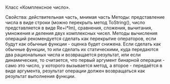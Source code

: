 Класс «Комплексное число».

Свойства: действительная часть, мнимая часть
Методы: представление числа в виде строки (можно перекрыть метод ToString(), число представляется в виде Re+i*Im), сравнения, сложения, вычитания, умножения и деления  двух комплексных чисел. Методы вычисления операций рекомендуется сделать как перекрытие операторов, если будут как обычные функции - оценка будет снижена. Если сделать как обычные функции, то или сделать их статическими, куда передаются два рациональных числа и возвращается результат, или если динамические, то считается, что первый аргумент бинарной операции - само это число, у которого вызывается метод, а второе - передаётся в виде аргумента, результат операции должен возвращаться как результат выполнения функции.
